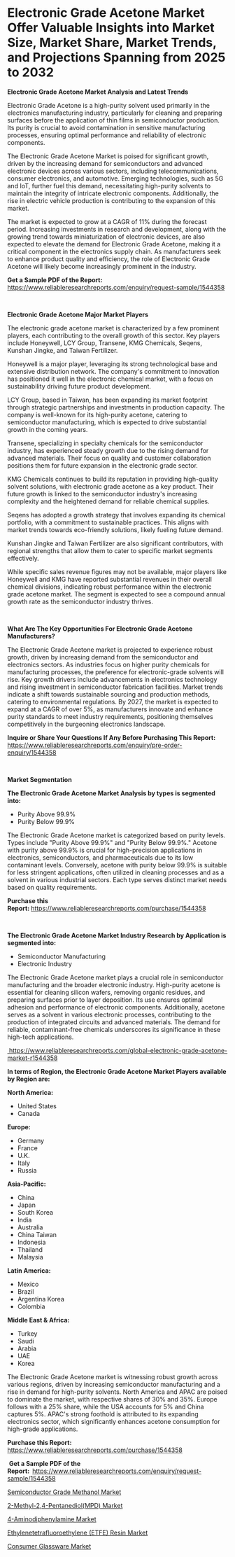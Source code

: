 <p><h1>Electronic Grade Acetone Market Offer Valuable Insights into Market Size, Market Share, Market Trends, and Projections Spanning from 2025 to 2032</h1></p><p><strong>Electronic Grade Acetone Market Analysis and Latest Trends</strong></p>
<p><p>Electronic Grade Acetone is a high-purity solvent used primarily in the electronics manufacturing industry, particularly for cleaning and preparing surfaces before the application of thin films in semiconductor production. Its purity is crucial to avoid contamination in sensitive manufacturing processes, ensuring optimal performance and reliability of electronic components.</p><p>The Electronic Grade Acetone Market is poised for significant growth, driven by the increasing demand for semiconductors and advanced electronic devices across various sectors, including telecommunications, consumer electronics, and automotive. Emerging technologies, such as 5G and IoT, further fuel this demand, necessitating high-purity solvents to maintain the integrity of intricate electronic components. Additionally, the rise in electric vehicle production is contributing to the expansion of this market.</p><p>The market is expected to grow at a CAGR of 11% during the forecast period. Increasing investments in research and development, along with the growing trend towards miniaturization of electronic devices, are also expected to elevate the demand for Electronic Grade Acetone, making it a critical component in the electronics supply chain. As manufacturers seek to enhance product quality and efficiency, the role of Electronic Grade Acetone will likely become increasingly prominent in the industry.</p></p>
<p><strong>Get a Sample PDF of the Report:&nbsp;</strong> <a href="https://www.reliableresearchreports.com/enquiry/request-sample/1544358?utm_campaign=37&utm_medium=2&utm_source=Github&utm_content=ia&utm_term=01022025&utm_id=electronic-grade-acetone">https://www.reliableresearchreports.com/enquiry/request-sample/1544358</a></p>
<p>&nbsp;</p>
<p><strong>Electronic Grade Acetone Major Market Players</strong></p>
<p><p>The electronic grade acetone market is characterized by a few prominent players, each contributing to the overall growth of this sector. Key players include Honeywell, LCY Group, Transene, KMG Chemicals, Seqens, Kunshan Jingke, and Taiwan Fertilizer.</p><p>Honeywell is a major player, leveraging its strong technological base and extensive distribution network. The company's commitment to innovation has positioned it well in the electronic chemical market, with a focus on sustainability driving future product development.</p><p>LCY Group, based in Taiwan, has been expanding its market footprint through strategic partnerships and investments in production capacity. The company is well-known for its high-purity acetone, catering to semiconductor manufacturing, which is expected to drive substantial growth in the coming years.</p><p>Transene, specializing in specialty chemicals for the semiconductor industry, has experienced steady growth due to the rising demand for advanced materials. Their focus on quality and customer collaboration positions them for future expansion in the electronic grade sector.</p><p>KMG Chemicals continues to build its reputation in providing high-quality solvent solutions, with electronic grade acetone as a key product. Their future growth is linked to the semiconductor industry's increasing complexity and the heightened demand for reliable chemical supplies.</p><p>Seqens has adopted a growth strategy that involves expanding its chemical portfolio, with a commitment to sustainable practices. This aligns with market trends towards eco-friendly solutions, likely fueling future demand.</p><p>Kunshan Jingke and Taiwan Fertilizer are also significant contributors, with regional strengths that allow them to cater to specific market segments effectively. </p><p>While specific sales revenue figures may not be available, major players like Honeywell and KMG have reported substantial revenues in their overall chemical divisions, indicating robust performance within the electronic grade acetone market. The segment is expected to see a compound annual growth rate as the semiconductor industry thrives.</p></p>
<p>&nbsp;</p>
<p><strong>What Are The Key Opportunities For Electronic Grade Acetone Manufacturers?</strong></p>
<p><p>The Electronic Grade Acetone market is projected to experience robust growth, driven by increasing demand from the semiconductor and electronics sectors. As industries focus on higher purity chemicals for manufacturing processes, the preference for electronic-grade solvents will rise. Key growth drivers include advancements in electronics technology and rising investment in semiconductor fabrication facilities. Market trends indicate a shift towards sustainable sourcing and production methods, catering to environmental regulations. By 2027, the market is expected to expand at a CAGR of over 5%, as manufacturers innovate and enhance purity standards to meet industry requirements, positioning themselves competitively in the burgeoning electronics landscape.</p></p>
<p><strong>Inquire or Share Your Questions If Any Before Purchasing This Report:</strong> <a href="https://www.reliableresearchreports.com/enquiry/pre-order-enquiry/1544358?utm_campaign=37&utm_medium=2&utm_source=Github&utm_content=ia&utm_term=01022025&utm_id=electronic-grade-acetone">https://www.reliableresearchreports.com/enquiry/pre-order-enquiry/1544358</a></p>
<p>&nbsp;</p>
<p><strong>Market Segmentation</strong></p>
<p><strong>The Electronic Grade Acetone Market Analysis by types is segmented into:</strong></p>
<p><ul><li>Purity Above 99.9%</li><li>Purity Below 99.9%</li></ul></p>
<p><p>The Electronic Grade Acetone market is categorized based on purity levels. Types include "Purity Above 99.9%" and "Purity Below 99.9%." Acetone with purity above 99.9% is crucial for high-precision applications in electronics, semiconductors, and pharmaceuticals due to its low contaminant levels. Conversely, acetone with purity below 99.9% is suitable for less stringent applications, often utilized in cleaning processes and as a solvent in various industrial sectors. Each type serves distinct market needs based on quality requirements.</p></p>
<p><strong>Purchase this Report:&nbsp;</strong><a href="https://www.reliableresearchreports.com/purchase/1544358?utm_campaign=37&utm_medium=2&utm_source=Github&utm_content=ia&utm_term=01022025&utm_id=electronic-grade-acetone">https://www.reliableresearchreports.com/purchase/1544358</a></p>
<p>&nbsp;</p>
<p><strong>The Electronic Grade Acetone Market Industry Research by Application is segmented into:</strong></p>
<p><ul><li>Semiconductor Manufacturing</li><li>Electronic Industry</li></ul></p>
<p><p>The Electronic Grade Acetone market plays a crucial role in semiconductor manufacturing and the broader electronic industry. High-purity acetone is essential for cleaning silicon wafers, removing organic residues, and preparing surfaces prior to layer deposition. Its use ensures optimal adhesion and performance of electronic components. Additionally, acetone serves as a solvent in various electronic processes, contributing to the production of integrated circuits and advanced materials. The demand for reliable, contaminant-free chemicals underscores its significance in these high-tech applications.</p></p>
<p><a href="https://www.reliableresearchreports.com/global-electronic-grade-acetone-market-r1544358?utm_campaign=37&utm_medium=2&utm_source=Github&utm_content=ia&utm_term=01022025&utm_id=electronic-grade-acetone">&nbsp;https://www.reliableresearchreports.com/global-electronic-grade-acetone-market-r1544358</a></p>
<p><strong>In terms of Region, the Electronic Grade Acetone Market Players available by Region are:</strong></p>
<p>
    <p> <strong> North America: </strong>
        <ul>
            <li>United States</li>
            <li>Canada</li>
        </ul>
        </p> 
    <p> <strong> Europe: </strong>
        <ul>
            <li>Germany</li>
            <li>France</li>
            <li>U.K.</li>
            <li>Italy</li>
            <li>Russia</li>
        </ul>
        </p> 
    <p> <strong> Asia-Pacific: </strong>
        <ul>
            <li>China</li>
            <li>Japan</li>
            <li>South Korea</li>
            <li>India</li>
            <li>Australia</li>
            <li>China Taiwan</li>
            <li>Indonesia</li>
            <li>Thailand</li>
            <li>Malaysia</li>
        </ul>
        </p> 
    <p> <strong> Latin America: </strong>
        <ul>
            <li>Mexico</li>
            <li>Brazil</li>
            <li>Argentina Korea</li>
            <li>Colombia</li>
        </ul>
        </p> 
    <p> <strong> Middle East & Africa: </strong>
        <ul>
            <li>Turkey</li>
            <li>Saudi</li>
            <li>Arabia</li>
            <li>UAE</li>
            <li>Korea</li>
        </ul>
    </p>
    </p>
<p><p>The Electronic Grade Acetone market is witnessing robust growth across various regions, driven by increasing semiconductor manufacturing and a rise in demand for high-purity solvents. North America and APAC are poised to dominate the market, with respective shares of 30% and 35%. Europe follows with a 25% share, while the USA accounts for 5% and China captures 5%. APAC's strong foothold is attributed to its expanding electronics sector, which significantly enhances acetone consumption for high-grade applications.</p></p>
<p><strong>Purchase this Report: </strong><a href="https://www.reliableresearchreports.com/purchase/1544358?utm_campaign=37&utm_medium=2&utm_source=Github&utm_content=ia&utm_term=01022025&utm_id=electronic-grade-acetone">https://www.reliableresearchreports.com/purchase/1544358</a></p>
<p>&nbsp;<strong>Get a Sample PDF of the Report:&nbsp;&nbsp;</strong><a href="https://www.reliableresearchreports.com/enquiry/request-sample/1544358?utm_campaign=37&utm_medium=2&utm_source=Github&utm_content=ia&utm_term=01022025&utm_id=electronic-grade-acetone">https://www.reliableresearchreports.com/enquiry/request-sample/1544358</a></p>
<p><strong></strong></p>
<p><p><a href="https://github.com/vitrilaoire/Market-Research-Report-List-1/blob/main/semiconductor-grade-methanol-market.md?utm_campaign=37&utm_medium=2&utm_source=Github&utm_content=ia&utm_term=01022025&utm_id=electronic-grade-acetone">Semiconductor Grade Methanol Market</a></p><p><a href="https://github.com/ramraomeyie/Market-Research-Report-List-1/blob/main/2-methyl-24-pentanediolmpd-market.md?utm_campaign=37&utm_medium=2&utm_source=Github&utm_content=ia&utm_term=01022025&utm_id=electronic-grade-acetone">2-Methyl-2,4-Pentanediol(MPD) Market</a></p><p><a href="https://github.com/maclarensidney/Market-Research-Report-List-1/blob/main/4-aminodiphenylamine-market.md?utm_campaign=37&utm_medium=2&utm_source=Github&utm_content=ia&utm_term=01022025&utm_id=electronic-grade-acetone">4-Aminodiphenylamine Market</a></p><p><a href="https://github.com/nabadeneme/Market-Research-Report-List-1/blob/main/ethylenetetrafluoroethylene-etfe-resin-market.md?utm_campaign=37&utm_medium=2&utm_source=Github&utm_content=ia&utm_term=01022025&utm_id=electronic-grade-acetone">Ethylenetetrafluoroethylene (ETFE) Resin Market</a></p><p><a href="https://github.com/ovtkosle/Market-Research-Report-List-1/blob/main/consumer-glassware-market.md?utm_campaign=37&utm_medium=2&utm_source=Github&utm_content=ia&utm_term=01022025&utm_id=electronic-grade-acetone">Consumer Glassware Market</a></p></p>